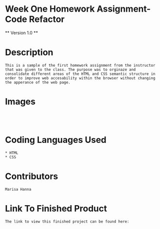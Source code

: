 # Week One Homework Assignment- Code Refactor

** Version 1.0 **



 # Description

    This is a sample of the first homework assignment from the instructor that was given to the class. The purpose was to orginaze and consolidate different areas of the HTML and CSS semantic structure in order to improve web accesability within the browser without changing the apperance of the web page. 


# Images


<img scr="../images/html-before.png.png" width= 200/> 
<img scr="../images/html-after.png" width= 200/>
<img scr="../images/css-before.png" width= 200/> 
<img scr="../images/css-after.png" width= 200/>



# Coding Languages Used

    * HTML
    * CSS


# Contributors

    Marisa Hanna


# Link To Finished Product

    The link to view this finished project can be found here:
<link href=""/>
